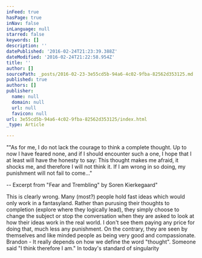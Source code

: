 ```yaml
---
inFeed: true
hasPage: true
inNav: false
inLanguage: null
starred: false
keywords: []
description: ''
datePublished: '2016-02-24T21:23:39.388Z'
dateModified: '2016-02-24T21:22:58.954Z'
title: ''
author: []
sourcePath: _posts/2016-02-23-3e55cd5b-94a6-4c02-9fba-82562d353125.md
published: true
authors: []
publisher:
  name: null
  domain: null
  url: null
  favicon: null
url: 3e55cd5b-94a6-4c02-9fba-82562d353125/index.html
_type: Article

---
```

""As for me, I do not lack the courage to think a complete thought. Up to now I have feared none, and if I should encounter such a one, I hope that I at least will have the honesty to say: This thought makes me afraid, it shocks me, and therefore I will not think it. If I am wrong in so doing, my punishment will not fail to come..."

-- Excerpt from "Fear and Trembling" by Soren Kierkegaard"

This is clearly wrong. Many (most?) people hold fast ideas which would only work in a fantasyland. Rather than purusing their thoughts to completion (explore where they logically lead), they simply choose to change the subject or stop the conversation when they are asked to look at how their ideas work in the real world. I don't see them paying any price for doing that, much less any punishment. On the contrary, they are seen by themselves and like minded people as being very good and compassionate.  
Brandon - It really depends on how we define the word "thought". Someone said "I think therefore I am." In today's standard of singularity